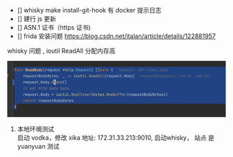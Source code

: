 - [] whisky make install-git-hook 有 docker 提示日志
- [] 建行 js 更新
- [] ASN.1 证书（https 证书)
- [] frida 安装问题 https://blog.csdn.net/italan/article/details/122881957

whisky 问题 , ioutil ReadAll 分配内存高

![](2022-03-25-16-10-37.png)

1. 本地环境测试  
启动 vodka，修改 xika 地址: 172.31.33.213:9010, 启动whisky， 站点 是yuanyuan 测试
